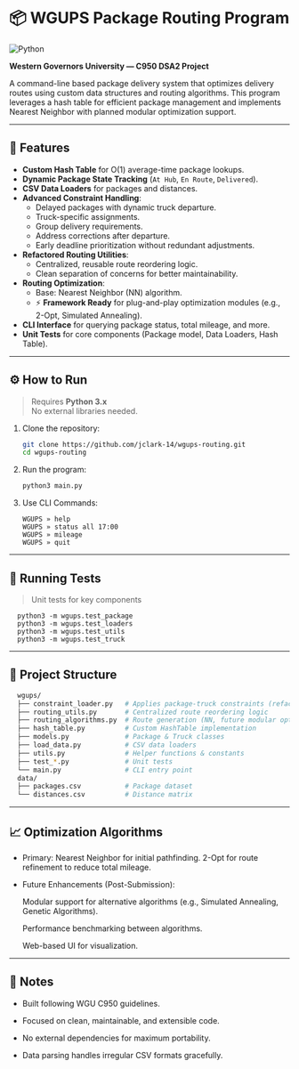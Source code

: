 # 📦 WGUPS Package Routing Program

![Python](https://img.shields.io/badge/python-3.x-blue)

**Western Governors University — C950 DSA2 Project**

A command-line based package delivery system that optimizes delivery routes using custom data structures and routing algorithms. This program leverages a hash table for efficient package management and implements Nearest Neighbor with planned modular optimization support.

---

## 🚀 Features

- **Custom Hash Table** for O(1) average-time package lookups.
- **Dynamic Package State Tracking** (`At Hub`, `En Route`, `Delivered`).
- **CSV Data Loaders** for packages and distances.
- **Advanced Constraint Handling**:
  - Delayed packages with dynamic truck departure.
  - Truck-specific assignments.
  - Group delivery requirements.
  - Address corrections after departure.
  - Early deadline prioritization without redundant adjustments.
- **Refactored Routing Utilities**:
  - Centralized, reusable route reordering logic.
  - Clean separation of concerns for better maintainability.
- **Routing Optimization**:
  - Base: Nearest Neighbor (NN) algorithm.
  - ⚡ **Framework Ready** for plug-and-play optimization modules (e.g., 2-Opt, Simulated Annealing).
- **CLI Interface** for querying package status, total mileage, and more.
- **Unit Tests** for core components (Package model, Data Loaders, Hash Table).

---

## ⚙️ How to Run

> Requires **Python 3.x**  
> No external libraries needed.

1. Clone the repository:
   ```bash
   git clone https://github.com/jclark-14/wgups-routing.git
   cd wgups-routing
   ```
2. Run the program:
   ```bash
   python3 main.py
   ```
3. Use CLI Commands:
   ```
   WGUPS » help
   WGUPS » status all 17:00
   WGUPS » mileage
   WGUPS » quit
   ```

---

## 🧪 Running Tests

> Unit tests for key components

```
  python3 -m wgups.test_package
  python3 -m wgups.test_loaders
  python3 -m wgups.test_utils
  python3 -m wgups.test_truck
```

---

## 📂 Project Structure

```bash
  wgups/
  ├── constraint_loader.py   # Applies package-truck constraints (refactored)
  ├── routing_utils.py       # Centralized route reordering logic
  ├── routing_algorithms.py  # Route generation (NN, future modular optimizations)
  ├── hash_table.py          # Custom HashTable implementation
  ├── models.py              # Package & Truck classes
  ├── load_data.py           # CSV data loaders
  ├── utils.py               # Helper functions & constants
  ├── test_*.py              # Unit tests
  └── main.py                # CLI entry point
  data/
  ├── packages.csv           # Package dataset
  └── distances.csv          # Distance matrix
```

---

## 📈 Optimization Algorithms

- Primary:
  Nearest Neighbor for initial pathfinding.
  2-Opt for route refinement to reduce total mileage.

- Future Enhancements (Post-Submission):

  Modular support for alternative algorithms (e.g., Simulated Annealing, Genetic Algorithms).

  Performance benchmarking between algorithms.

  Web-based UI for visualization.

---

## 📝 Notes

- Built following WGU C950 guidelines.

- Focused on clean, maintainable, and extensible code.

- No external dependencies for maximum portability.

- Data parsing handles irregular CSV formats gracefully.

